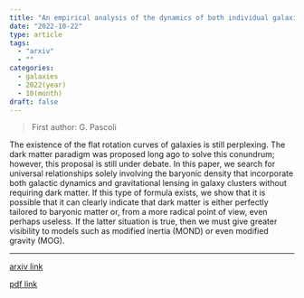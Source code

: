 ```yaml
---
title: "An empirical analysis of the dynamics of both individual galaxies and gravitational lensing in galaxy clusters without dark matter"
date: "2022-10-22"
type: article
tags:
  - "arxiv"
  - ""
categories:
  - galaxies
  - 2022(year)
  - 10(month)
draft: false
---
```


> First author: G. Pascoli

 The existence of the flat rotation curves of galaxies is still perplexing.
The dark matter paradigm was proposed long ago to solve this conundrum;
however, this proposal is still under debate. In this paper, we search for
universal relationships solely involving the baryonic density that incorporate
both galactic dynamics and gravitational lensing in galaxy clusters without
requiring dark matter. If this type of formula exists, we show that it is
possible that it can clearly indicate that dark matter is either perfectly
tailored to baryonic matter or, from a more radical point of view, even perhaps
useless. If the latter situation is true, then we must give greater visibility
to models such as modified inertia (MOND) or even modified gravity (MOG).

---
[arxiv link](http://arxiv.org/abs/2210.12380v1)

[pdf link](http://arxiv.org/pdf/2210.12380v1)